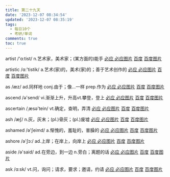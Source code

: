 ```yaml
---
title: 第二十九天
date: '2023-12-07 08:34:54'
updated: '2023-12-07 08:35:19'
tags:
  - 每日10个
  - 考研/单词
comments: true
toc: true
---
```




artist /'ɑ:tist/ n.艺术家，美术家；(某方面的)能手   [必应 ](https://cn.bing.com/search?q=artist)   [必应图片](https://cn.bing.com/images/search?q=artist)  [百度](https://www.baidu.com/s?wd=artist) [百度图片](https://image.baidu.com/search/index?tn=baiduimage&word=artist)

artistic /ɑ:'tistik/ a.艺术(家)的，美术(家)的；善于艺术创作的   [必应 ](https://cn.bing.com/search?q=artistic)   [必应图片](https://cn.bing.com/images/search?q=artistic)  [百度](https://www.baidu.com/s?wd=artistic) [百度图片](https://image.baidu.com/search/index?tn=baiduimage&word=artistic)

as /æz/ ad.同样地 conj.由于；像...一样 prep.作为   [必应 ](https://cn.bing.com/search?q=as)   [必应图片](https://cn.bing.com/images/search?q=as)  [百度](https://www.baidu.com/s?wd=as) [百度图片](https://image.baidu.com/search/index?tn=baiduimage&word=as)

ascend /ə'send/ vi.渐渐上升，升高vt.攀登，登上   [必应 ](https://cn.bing.com/search?q=ascend)   [必应图片](https://cn.bing.com/images/search?q=ascend)  [百度](https://www.baidu.com/s?wd=ascend) [百度图片](https://image.baidu.com/search/index?tn=baiduimage&word=ascend)

ascertain /ˌæsə'tein/ vt.确定，查明，弄清   [必应 ](https://cn.bing.com/search?q=ascertain)   [必应图片](https://cn.bing.com/images/search?q=ascertain)  [百度](https://www.baidu.com/s?wd=ascertain) [百度图片](https://image.baidu.com/search/index?tn=baiduimage&word=ascertain)

ash /æʃ/ n.灰，灰末；(pl.)骨灰；(pl.)废墟   [必应 ](https://cn.bing.com/search?q=ash)   [必应图片](https://cn.bing.com/images/search?q=ash)  [百度](https://www.baidu.com/s?wd=ash) [百度图片](https://image.baidu.com/search/index?tn=baiduimage&word=ash)

ashamed /ə'ʃeimd/ a.惭愧的，羞耻的，害臊的   [必应 ](https://cn.bing.com/search?q=ashamed)   [必应图片](https://cn.bing.com/images/search?q=ashamed)  [百度](https://www.baidu.com/s?wd=ashamed) [百度图片](https://image.baidu.com/search/index?tn=baiduimage&word=ashamed)

ashore /ə'ʃɔ:/ ad.上岸；在岸上，向岸上   [必应 ](https://cn.bing.com/search?q=ashore)   [必应图片](https://cn.bing.com/images/search?q=ashore)  [百度](https://www.baidu.com/s?wd=ashore) [百度图片](https://image.baidu.com/search/index?tn=baiduimage&word=ashore)

aside /ə'said/ ad.在旁边，到一边 n.旁白；离题的话   [必应 ](https://cn.bing.com/search?q=aside)   [必应图片](https://cn.bing.com/images/search?q=aside)  [百度](https://www.baidu.com/s?wd=aside) [百度图片](https://image.baidu.com/search/index?tn=baiduimage&word=aside)

ask /ɑ:sk/ vt.问，询问；请求，要求；邀请，约请   [必应 ](https://cn.bing.com/search?q=ask)   [必应图片](https://cn.bing.com/images/search?q=ask)  [百度](https://www.baidu.com/s?wd=ask) [百度图片](https://image.baidu.com/search/index?tn=baiduimage&word=ask)
